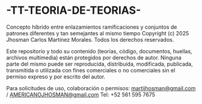 # -TT-TEORIA-DE-TEORIAS-
Concepto híbrido entre enlazamientos ramificaciones y conjuntos de patrones diferentes y tan semejantes al mismo tiempo
Copyright (c) 2025 Jhosman Carlos Martínez Morales. Todos los derechos reservados.

Este repositorio y todo su contenido (teorías, código, documentos, huellas, archivos multimedia) están protegidos por derechos de autor. Ninguna parte del mismo puede ser reproducida, distribuida, modificada, publicada, transmitida o utilizada con fines comerciales o no comerciales sin el permiso expreso y por escrito del autor.

Para solicitudes de uso, colaboración o permisos: martijhosman@gmail.com / AMERICANOJHOSMAN@gmail.com
Tel: +52 561 595 7675
